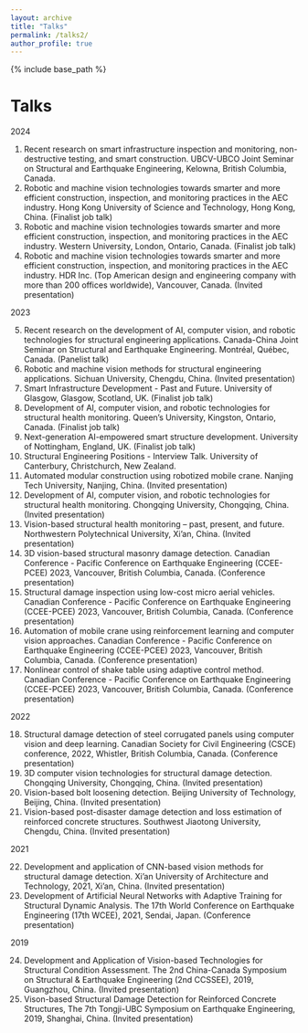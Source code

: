 ```yaml
---
layout: archive
title: "Talks"
permalink: /talks2/
author_profile: true
---
```


{% include base_path %}

Talks
======
2024
1.	Recent research on smart infrastructure inspection and monitoring, non-destructive testing, and smart construction. UBCV-UBCO Joint Seminar on Structural and Earthquake Engineering, Kelowna, British Columbia, Canada.
2.	Robotic and machine vision technologies towards smarter and more efficient construction, inspection, and monitoring practices in the AEC industry. Hong Kong University of Science and Technology, Hong Kong, China. (Finalist job talk)
3.	Robotic and machine vision technologies towards smarter and more efficient construction, inspection, and monitoring practices in the AEC industry. Western University, London, Ontario, Canada. (Finalist job talk)
4.	Robotic and machine vision technologies towards smarter and more efficient construction, inspection, and monitoring practices in the AEC industry. HDR Inc. (Top American design and engineering company with more than 200 offices worldwide), Vancouver, Canada. (Invited presentation)

2023

5.	Recent research on the development of AI, computer vision, and robotic technologies for structural engineering applications. Canada-China Joint Seminar on Structural and Earthquake Engineering. Montréal, Québec, Canada. (Panelist talk)
6.	Robotic and machine vision methods for structural engineering applications. Sichuan University, Chengdu, China. (Invited presentation)
7.	Smart Infrastructure Development - Past and Future. University of Glasgow, Glasgow, Scotland, UK. (Finalist job talk)
8.	Development of AI, computer vision, and robotic technologies for structural health monitoring. Queen’s University, Kingston, Ontario, Canada. (Finalist job talk)
9.	Next-generation AI-empowered smart structure development. University of Nottingham, England, UK. (Finalist job talk)
10.	Structural Engineering Positions - Interview Talk. University of Canterbury, Christchurch, New Zealand.
11.	Automated modular construction using robotized mobile crane. Nanjing Tech University, Nanjing, China. (Invited presentation)
12.	Development of AI, computer vision, and robotic technologies for structural health monitoring. Chongqing University, Chongqing, China. (Invited presentation)
13.	Vision-based structural health monitoring – past, present, and future. Northwestern Polytechnical University, Xi’an, China. (Invited presentation)
14.	3D vision-based structural masonry damage detection. Canadian Conference - Pacific Conference on Earthquake Engineering (CCEE-PCEE) 2023, Vancouver, British Columbia, Canada. (Conference presentation)
15.	Structural damage inspection using low-cost micro aerial vehicles. Canadian Conference - Pacific Conference on Earthquake Engineering (CCEE-PCEE) 2023, Vancouver, British Columbia, Canada. (Conference presentation)
16.	Automation of mobile crane using reinforcement learning and computer vision approaches. Canadian Conference - Pacific Conference on Earthquake Engineering (CCEE-PCEE) 2023, Vancouver, British Columbia, Canada. (Conference presentation)
17.	Nonlinear control of shake table using adaptive control method. Canadian Conference - Pacific Conference on Earthquake Engineering (CCEE-PCEE) 2023, Vancouver, British Columbia, Canada. (Conference presentation)

2022

18.	Structural damage detection of steel corrugated panels using computer vision and deep learning. Canadian Society for Civil Engineering (CSCE) conference, 2022, Whistler, British Columbia, Canada. (Conference presentation)
19.	3D computer vision technologies for structural damage detection. Chongqing University, Chongqing, China. (Invited presentation)
20.	Vision-based bolt loosening detection. Beijing University of Technology, Beijing, China. (Invited presentation)
21.	Vision-based post-disaster damage detection and loss estimation of reinforced concrete structures. Southwest Jiaotong University, Chengdu, China. (Invited presentation)

2021

22.	Development and application of CNN-based vision methods for structural damage detection. Xi’an University of Architecture and Technology, 2021, Xi’an, China. (Invited presentation)
23.	Development of Artificial Neural Networks with Adaptive Training for Structural Dynamic Analysis. The 17th World Conference on Earthquake Engineering (17th WCEE), 2021, Sendai, Japan. (Conference presentation)

2019

24.	Development and Application of Vision-based Technologies for Structural Condition Assessment. The 2nd China-Canada Symposium on Structural & Earthquake Engineering (2nd CCSSEE), 2019, Guangzhou, China. (Invited presentation)
25.	Vison-based Structural Damage Detection for Reinforced Concrete Structures, The 7th Tongji-UBC Symposium on Earthquake Engineering, 2019, Shanghai, China. (Invited presentation)


